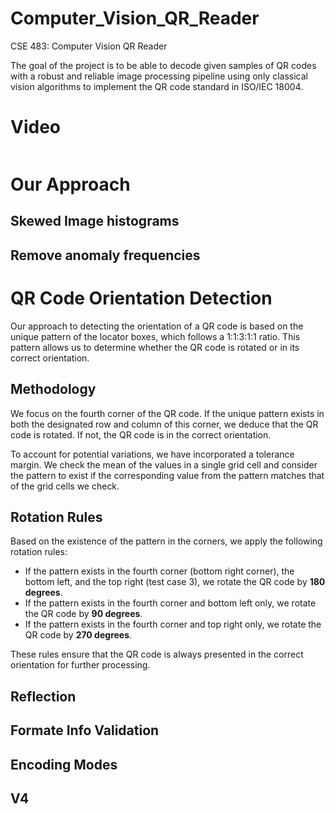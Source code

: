 # Computer_Vision_QR_Reader
CSE 483: Computer Vision QR Reader

The goal of the project is to be able to decode given samples of QR codes with a robust and reliable image processing pipeline using only classical vision algorithms to implement the QR code standard in ISO/IEC 18004. 

# Video

![]()

# Our Approach
## Skewed Image histograms
## Remove anomaly frequencies
## 
# QR Code Orientation Detection

Our approach to detecting the orientation of a QR code is based on the unique pattern of the locator boxes, which follows a 1:1:3:1:1 ratio. This pattern allows us to determine whether the QR code is rotated or in its correct orientation.

## Methodology

We focus on the fourth corner of the QR code. If the unique pattern exists in both the designated row and column of this corner, we deduce that the QR code is rotated. If not, the QR code is in the correct orientation.

To account for potential variations, we have incorporated a tolerance margin. We check the mean of the values in a single grid cell and consider the pattern to exist if the corresponding value from the pattern matches that of the grid cells we check.

## Rotation Rules

Based on the existence of the pattern in the corners, we apply the following rotation rules:

- If the pattern exists in the fourth corner (bottom right corner), the bottom left, and the top right (test case 3), we rotate the QR code by **180 degrees**.
- If the pattern exists in the fourth corner and bottom left only, we rotate the QR code by **90 degrees**.
- If the pattern exists in the fourth corner and top right only, we rotate the QR code by **270 degrees**.

These rules ensure that the QR code is always presented in the correct orientation for further processing.
## Reflection
## Formate Info Validation
## Encoding Modes
## V4
